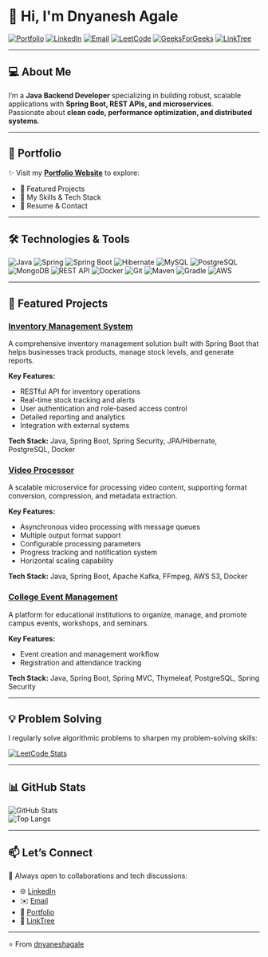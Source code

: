 # 👋 Hi, I'm Dnyanesh Agale  

[![Portfolio](https://img.shields.io/badge/Portfolio-00A98F?style=for-the-badge&logo=About.me&logoColor=white)](https://dnyaneshagale.github.io/dnyanesh-portfolio)
[![LinkedIn](https://img.shields.io/badge/LinkedIn-0077B5?style=for-the-badge&logo=linkedin&logoColor=white)](https://www.linkedin.com/in/dnyanesh-agale/)
[![Email](https://img.shields.io/badge/Email-D14836?style=for-the-badge&logo=gmail&logoColor=white)](mailto:dnyanesh.portfolio@gmail.com)
[![LeetCode](https://img.shields.io/badge/LeetCode-FFA116?style=for-the-badge&logo=leetcode&logoColor=black)](https://leetcode.com/u/DnyaneshAgale/)
[![GeeksForGeeks](https://img.shields.io/badge/GeeksforGeeks-298D46?style=for-the-badge&logo=geeksforgeeks&logoColor=white)](https://www.geeksforgeeks.org/user/dnyaneshagale/)
[![LinkTree](https://img.shields.io/badge/LinkTree-39E09B?style=for-the-badge&logo=linktree&logoColor=white)](https://linktr.ee/Dnyanesh.agale)

---

## 💻 About Me  

I’m a **Java Backend Developer** specializing in building robust, scalable applications with **Spring Boot, REST APIs, and microservices**.  
Passionate about **clean code, performance optimization, and distributed systems**.  

---

## 🚀 Portfolio  

✨ Visit my **[Portfolio Website](https://dnyaneshagale.github.io/dnyanesh-portfolio)** to explore:  
- 🔹 Featured Projects  
- 🔹 My Skills & Tech Stack  
- 🔹 Resume & Contact  

---

## 🛠️ Technologies & Tools  

![Java](https://img.shields.io/badge/Java-ED8B00?style=for-the-badge&logo=java&logoColor=white)
![Spring](https://img.shields.io/badge/Spring-6DB33F?style=for-the-badge&logo=spring&logoColor=white)
![Spring Boot](https://img.shields.io/badge/Spring_Boot-6DB33F?style=for-the-badge&logo=spring-boot&logoColor=white)
![Hibernate](https://img.shields.io/badge/Hibernate-59666C?style=for-the-badge&logo=hibernate&logoColor=white)
![MySQL](https://img.shields.io/badge/MySQL-005C84?style=for-the-badge&logo=mysql&logoColor=white)
![PostgreSQL](https://img.shields.io/badge/PostgreSQL-316192?style=for-the-badge&logo=postgresql&logoColor=white)
![MongoDB](https://img.shields.io/badge/MongoDB-4EA94B?style=for-the-badge&logo=mongodb&logoColor=white)
![REST API](https://img.shields.io/badge/REST_API-02569B?style=for-the-badge&logo=rest&logoColor=white)
![Docker](https://img.shields.io/badge/Docker-2496ED?style=for-the-badge&logo=docker&logoColor=white)
![Git](https://img.shields.io/badge/Git-F05032?style=for-the-badge&logo=git&logoColor=white)
![Maven](https://img.shields.io/badge/Maven-C71A36?style=for-the-badge&logo=apache-maven&logoColor=white)
![Gradle](https://img.shields.io/badge/Gradle-02303A?style=for-the-badge&logo=gradle&logoColor=white)
![AWS](https://img.shields.io/badge/AWS-232F3E?style=for-the-badge&logo=amazon-aws&logoColor=white)

---

## 📂 Featured Projects  

### [Inventory Management System](https://github.com/dnyaneshagale/inventory-management-system)

A comprehensive inventory management solution built with Spring Boot that helps businesses track products, manage stock levels, and generate reports.

**Key Features:**
- RESTful API for inventory operations
- Real-time stock tracking and alerts
- User authentication and role-based access control
- Detailed reporting and analytics
- Integration with external systems

**Tech Stack:** Java, Spring Boot, Spring Security, JPA/Hibernate, PostgreSQL, Docker

### [Video Processor](https://github.com/dnyaneshagale/videoprocessor)

A scalable microservice for processing video content, supporting format conversion, compression, and metadata extraction.

**Key Features:**
- Asynchronous video processing with message queues
- Multiple output format support
- Configurable processing parameters
- Progress tracking and notification system
- Horizontal scaling capability

**Tech Stack:** Java, Spring Boot, Apache Kafka, FFmpeg, AWS S3, Docker

### [College Event Management](https://github.com/dnyaneshagale/collegeeventmgmt)

A platform for educational institutions to organize, manage, and promote campus events, workshops, and seminars.

**Key Features:**
- Event creation and management workflow
- Registration and attendance tracking

**Tech Stack:** Java, Spring Boot, Spring MVC, Thymeleaf, PostgreSQL, Spring Security

---

## 💡 Problem Solving  

I regularly solve algorithmic problems to sharpen my problem-solving skills:

[![LeetCode Stats](https://leetcard.jacoblin.cool/DnyaneshAgale?theme=dark&font=Noto%20Sans&ext=heatmap)](https://leetcode.com/u/DnyaneshAgale/)

---

## 📊 GitHub Stats  

![GitHub Stats](https://github-readme-stats-tau-nine-32.vercel.app/api?username=dnyaneshagale&show_icons=true&theme=radical)  
![Top Langs](https://github-readme-stats-tau-nine-32.vercel.app/api/top-langs/?username=dnyaneshagale&layout=compact&theme=radical)

---

## 📫 Let’s Connect  

💬 Always open to collaborations and tech discussions:  
- 🌐 [LinkedIn](https://www.linkedin.com/in/dnyanesh-agale/)  
- ✉️ [Email](mailto:dnyanesh.portfolio@gmail.com)  
- 🚀 [Portfolio](https://dnyaneshagale.github.io/dnyanesh-portfolio)  
- 🌳 [LinkTree](https://linktr.ee/Dnyanesh.agale)  

---

⭐️ From [dnyaneshagale](https://github.com/dnyaneshagale)
